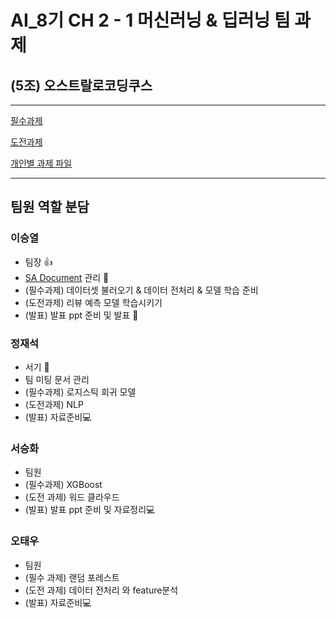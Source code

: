 # AI\_8기 CH 2 - 1 머신러닝 & 딥러닝 팀 과제
## (5조) 오스트랄로코딩쿠스
---------
[필수과제](https://github.com/K-MarkLee/Sparta-group5-project/tree/main/Mandatory%20Assignment)

[도전과제](https://github.com/K-MarkLee/Sparta-group5-project/tree/main/challenge%20Assignment)

[개인별 과제 파일](https://github.com/K-MarkLee/Sparta-group5-project/tree/main/Personal%20work)

---
## 팀원 역할 분담

### 이승열

-   팀장 :thumbsup:
-   [SA Document](https://www.notion.so/teamsparta/SA-Document-11f2dc3ef51481e889c1d3071568533d) 관리 :eyes:
-   (필수과제) 데이터셋 불러오기 & 데이터 전처리 & 모델 학습 준비
-   (도전과제) 리뷰 예측 모델 학습시키기
-   (발표) 발표 ppt 준비 및 발표 :information_desk_person:

### 정재석

-   서기 :page_with_curl:
-   팀 미팅 문서 관리
-   (필수과제) 로지스틱 회귀 모델
-   (도전과제) NLP
-   (발표) 자료준비:computer:

### 서승화

-   팀원
-   (필수과제) XGBoost
-   (도전 과제) 워드 클라우드
-   (발표) 발표 ppt 준비 및 자료정리:computer:

### 오태우

-   팀원
-   (필수 과제) 랜덤 포레스트
-   (도전 과제) 데이터 전처리 와 feature분석
-   (발표) 자료준비:computer: